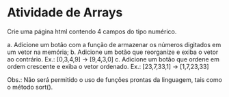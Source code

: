# Atividade de Arrays

Crie uma página html contendo 4 campos do tipo numérico. 

a. Adicione um botão com a função de armazenar os números digitados em um vetor na memória; 
b. Adicione um botão que reorganize e exiba o vetor ao contrário. Ex.: [0,3,4,9] -> [9,4,3,0] 
c. Adicione um botão que ordene em ordem crescente e exiba o vetor ordenado. Ex.: [23,7,33,1] -> [1,7,23,33] 

Obs.: Não será permitido o uso de funções prontas da linguagem, tais como o método sort().
